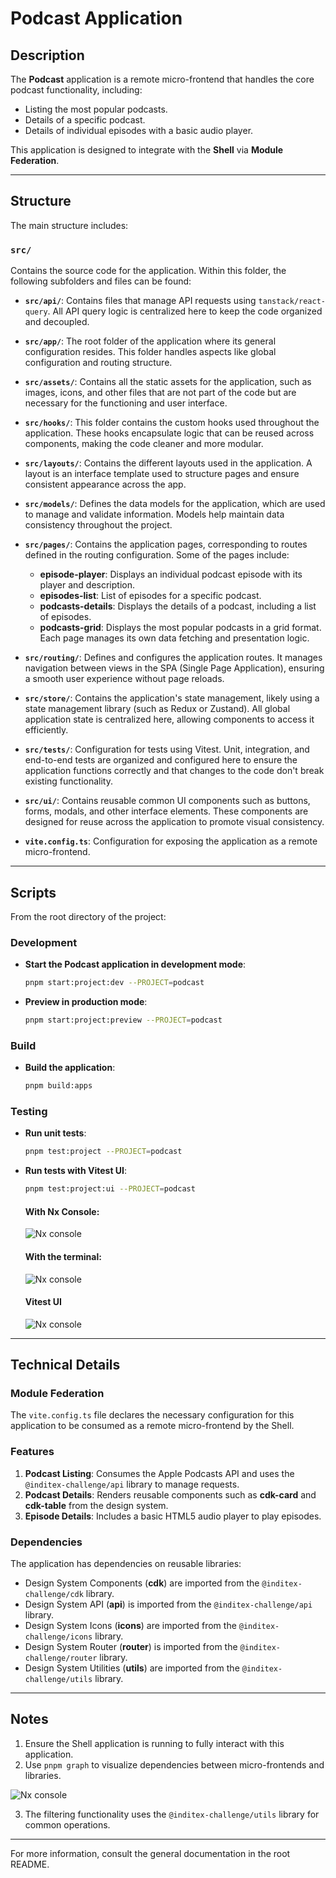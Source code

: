 
# Podcast Application

## Description
The **Podcast** application is a remote micro-frontend that handles the core podcast functionality, including:
- Listing the most popular podcasts.
- Details of a specific podcast.
- Details of individual episodes with a basic audio player.

This application is designed to integrate with the **Shell** via **Module Federation**.

---

## Structure
The main structure includes:

### **`src/`**
Contains the source code for the application. Within this folder, the following subfolders and files can be found:

- **`src/api/`**: Contains files that manage API requests using `tanstack/react-query`. All API query logic is centralized here to keep the code organized and decoupled.

- **`src/app/`**: The root folder of the application where its general configuration resides. This folder handles aspects like global configuration and routing structure.

- **`src/assets/`**: Contains all the static assets for the application, such as images, icons, and other files that are not part of the code but are necessary for the functioning and user interface.

- **`src/hooks/`**: This folder contains the custom hooks used throughout the application. These hooks encapsulate logic that can be reused across components, making the code cleaner and more modular.

- **`src/layouts/`**: Contains the different layouts used in the application. A layout is an interface template used to structure pages and ensure consistent appearance across the app.

- **`src/models/`**: Defines the data models for the application, which are used to manage and validate information. Models help maintain data consistency throughout the project.

- **`src/pages/`**: Contains the application pages, corresponding to routes defined in the routing configuration. Some of the pages include:
  - **episode-player**: Displays an individual podcast episode with its player and description.
  - **episodes-list**: List of episodes for a specific podcast.
  - **podcasts-details**: Displays the details of a podcast, including a list of episodes.
  - **podcasts-grid**: Displays the most popular podcasts in a grid format.
    Each page manages its own data fetching and presentation logic.

- **`src/routing/`**: Defines and configures the application routes. It manages navigation between views in the SPA (Single Page Application), ensuring a smooth user experience without page reloads.

- **`src/store/`**: Contains the application's state management, likely using a state management library (such as Redux or Zustand). All global application state is centralized here, allowing components to access it efficiently.

- **`src/tests/`**: Configuration for tests using Vitest. Unit, integration, and end-to-end tests are organized and configured here to ensure the application functions correctly and that changes to the code don't break existing functionality.

- **`src/ui/`**: Contains reusable common UI components such as buttons, forms, modals, and other interface elements. These components are designed for reuse across the application to promote visual consistency.

- **`vite.config.ts`**: Configuration for exposing the application as a remote micro-frontend.

---

## Scripts
From the root directory of the project:

### Development
- **Start the Podcast application in development mode**:
  ```bash
  pnpm start:project:dev --PROJECT=podcast
  ```

- **Preview in production mode**:
  ```bash
  pnpm start:project:preview --PROJECT=podcast
  ```

### Build
- **Build the application**:
  ```bash
  pnpm build:apps
  ```

### Testing
- **Run unit tests**:
  ```bash
  pnpm test:project --PROJECT=podcast
  ```
- **Run tests with Vitest UI**:
  ```bash
  pnpm test:project:ui --PROJECT=podcast
  ```

  #### **With Nx Console**:

  ![Nx console](../../readme-helpers/assets/images/vitest-ui-nx-console.gif)

  #### **With the terminal**:

  ![Nx console](../../readme-helpers/assets/images/vitest-ui-terminal.gif)

  #### **Vitest UI**

  ![Nx console](../../readme-helpers/assets/images/vitest-ui-dashboard.gif)


---

## Technical Details
### Module Federation
The `vite.config.ts` file declares the necessary configuration for this application to be consumed as a remote micro-frontend by the Shell.

### Features
1. **Podcast Listing**: Consumes the Apple Podcasts API and uses the `@inditex-challenge/api` library to manage requests.
2. **Podcast Details**: Renders reusable components such as **cdk-card** and **cdk-table** from the design system.
3. **Episode Details**: Includes a basic HTML5 audio player to play episodes.

### Dependencies

The application has dependencies on reusable libraries:
- Design System Components (**cdk**) are imported from the `@inditex-challenge/cdk` library.
- Design System API (**api**) is imported from the `@inditex-challenge/api` library.
- Design System Icons (**icons**) are imported from the `@inditex-challenge/icons` library.
- Design System Router (**router**) is imported from the `@inditex-challenge/router` library.
- Design System Utilities (**utils**) are imported from the `@inditex-challenge/utils` library.

---

## Notes
1. Ensure the Shell application is running to fully interact with this application.
2. Use `pnpm graph` to visualize dependencies between micro-frontends and libraries.

![Nx console](../../readme-helpers/assets/images/nx-use.gif)

3. The filtering functionality uses the `@inditex-challenge/utils` library for common operations.

---

For more information, consult the general documentation in the root README.
